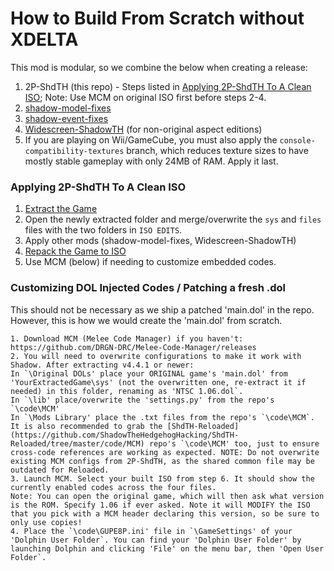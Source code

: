 # How to Build From Scratch without XDELTA
This mod is modular, so we combine the below when creating a release:
1. 2P-ShdTH (this repo) - Steps listed in [Applying 2P-ShdTH To A Clean ISO](#applying-2p-shdth-to-a-clean-iso); Note: Use MCM on original ISO first before steps 2-4.
2. [shadow-model-fixes](https://github.com/ShadowTheHedgehogHacking/shadow-model-fixes)
3. [shadow-event-fixes](https://github.com/ShadowTheHedgehogHacking/shadow-event-fixes)
4. [Widescreen-ShadowTH](https://github.com/ShadowTheHedgehogHacking/Widescreen-ShadowTH) (for non-original aspect editions)
5. If you are playing on Wii/GameCube, you must also apply the `console-compatibility-textures` branch, which reduces texture sizes to have mostly stable gameplay with only 24MB of RAM. Apply it last.

### Applying 2P-ShdTH To A Clean ISO
1. [Extract the Game](https://github.com/ShadowTheHedgehogHacking/2P-ShdTH?tab=readme-ov-file#extraction-of-game--fst-format)
2. Open the newly extracted folder and merge/overwrite the `sys` and `files` files with the two folders in `ISO EDITS`.
3. Apply other mods (shadow-model-fixes, Widescreen-ShadowTH)
3. [Repack the Game to ISO](https://github.com/ShadowTheHedgehogHacking/2P-ShdTH?tab=readme-ov-file#replacement-of-files--converting-fst-to-iso)
4. Use MCM (below) if needing to customize embedded codes.

### Customizing DOL Injected Codes / Patching a fresh .dol
This should not be necessary as we ship a patched 'main.dol' in the repo. However, this is how we would create the 'main.dol' from scratch.
```
1. Download MCM (Melee Code Manager) if you haven't: https://github.com/DRGN-DRC/Melee-Code-Manager/releases
2. You will need to overwrite configurations to make it work with Shadow. After extracting v4.4.1 or newer:
In `\Original DOLs' place your ORIGINAL game's 'main.dol' from 'YourExtractedGame\sys' (not the overwritten one, re-extract it if needed) in this folder, renaming as 'NTSC 1.06.dol`.
In `\lib' place/overwrite the 'settings.py' from the repo's `\code\MCM'
In `\Mods Library' place the .txt files from the repo's `\code\MCM`. It is also recommended to grab the [ShdTH-Reloaded](https://github.com/ShadowTheHedgehogHacking/ShdTH-Reloaded/tree/master/code/MCM) repo's `\code\MCM' too, just to ensure cross-code references are working as expected. NOTE: Do not overwrite existing MCM configs from 2P-ShdTH, as the shared common file may be outdated for Reloaded.
3. Launch MCM. Select your built ISO from step 6. It should show the currently enabled codes across the four files.
Note: You can open the original game, which will then ask what version is the ROM. Specify 1.06 if ever asked. Note it will MODIFY the ISO that you pick with a MCM header declaring this version, so be sure to only use copies!
4. Place the `\code\GUPE8P.ini' file in `\GameSettings' of your 'Dolphin User Folder`. You can find your 'Dolphin User Folder' by launching Dolphin and clicking 'File' on the menu bar, then 'Open User Folder`.
```